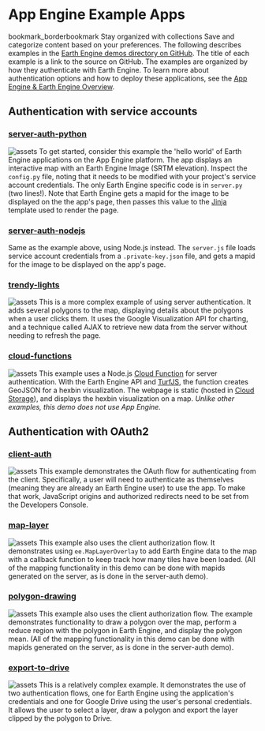  
#  App Engine Example Apps
bookmark_borderbookmark Stay organized with collections  Save and categorize content based on your preferences. 
The following describes examples in the [Earth Engine demos directory on GitHub](https://github.com/google/earthengine-api/tree/master/demos). The title of each example is a link to the source on GitHub. The examples are organized by how they authenticate with Earth Engine. To learn more about authentication options and how to deploy these applications, see the [App Engine & Earth Engine Overview](https://developers.google.com/earth-engine/app_engine_intro). 
## Authentication with service accounts
### [server-auth-python](https://github.com/google/earthengine-api/tree/master/demos/server-auth-python)
![assets](https://developers.google.com/static/earth-engine/images/Demo_server_auth.png)
To get started, consider this example the 'hello world' of Earth Engine applications on the App Engine platform. The app displays an interactive map with an Earth Engine Image (SRTM elevation). Inspect the `config.py` file, noting that it needs to be modified with your project's service account credentials. The only Earth Engine specific code is in `server.py` (two lines!). Note that Earth Engine gets a mapid for the image to be displayed on the the app's page, then passes this value to the [Jinja](http://jinja.pocoo.org/) template used to render the page.
### [server-auth-nodejs](https://github.com/google/earthengine-api/tree/master/demos/server-auth-nodejs)
Same as the example above, using Node.js instead. The `server.js` file loads service account credentials from a `.private-key.json` file, and gets a mapid for the image to be displayed on the app's page.
### [trendy-lights](https://github.com/google/earthengine-api/tree/master/demos/trendy-lights)
![assets](https://developers.google.com/static/earth-engine/images/Demo_trendy_lights.png)
This is a more complex example of using server authentication. It adds several polygons to the map, displaying details about the polygons when a user clicks them. It uses the Google Visualization API for charting, and a technique called AJAX to retrieve new data from the server without needing to refresh the page.
### [cloud-functions](https://github.com/google/earthengine-api/tree/master/demos/cloud-functions)
![assets](https://developers.google.com/static/earth-engine/images/Demo_cloud_functions.png)
This example uses a Node.js [Cloud Function](https://cloud.google.com/functions/) for server authentication. With the Earth Engine API and [TurfJS](http://turfjs.org/), the function creates GeoJSON for a hexbin visualization. The webpage is static (hosted in [Cloud Storage](https://cloud.google.com/storage/)), and displays the hexbin visualization on a map. _Unlike other examples, this demo does not use App Engine._
## Authentication with OAuth2
### [client-auth](https://github.com/google/earthengine-api/tree/master/demos/client-auth)
![assets](https://developers.google.com/static/earth-engine/images/Demo_client_auth.png)
This example demonstrates the OAuth flow for authenticating from the client. Specifically, a user will need to authenticate as themselves (meaning they are already an Earth Engine user) to use the app. To make that work, JavaScript origins and authorized redirects need to be set from the Developers Console.
### [map-layer](https://github.com/google/earthengine-api/tree/master/demos/map-layer)
![assets](https://developers.google.com/static/earth-engine/images/Demo_map_layer_overlay.png)
This example also uses the client authorization flow. It demonstrates using `ee.MapLayerOverlay` to add Earth Engine data to the map with a callback function to keep track how many tiles have been loaded. (All of the mapping functionality in this demo can be done with mapids generated on the server, as is done in the server-auth demo).
### [polygon-drawing](https://github.com/google/earthengine-api/tree/master/demos/polygon-drawing)
![assets](https://developers.google.com/static/earth-engine/images/Demo_polygon_drawing.png)
This example also uses the client authorization flow. The example demonstrates functionality to draw a polygon over the map, perform a reduce region with the polygon in Earth Engine, and display the polygon mean. (All of the mapping functionality in this demo can be done with mapids generated on the server, as is done in the server-auth demo).
### [export-to-drive](https://github.com/google/earthengine-api/tree/master/demos/export-to-drive)
![assets](https://developers.google.com/static/earth-engine/images/Demo_export_to_drive.png)
This is a relatively complex example. It demonstrates the use of two authentication flows, one for Earth Engine using the application's credentials and one for Google Drive using the user's personal credentials. It allows the user to select a layer, draw a polygon and export the layer clipped by the polygon to Drive.
